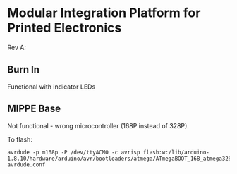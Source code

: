 # Modular Integration Platform for Printed Electronics

Rev A:

##  Burn  In

Functional with indicator LEDs

## MIPPE Base

Not functional - wrong microcontroller (168P instead of 328P).

To flash:

```
avrdude -p m168p -P /dev/ttyACM0 -c avrisp flash:w:/lib/arduino-1.8.10/hardware/arduino/avr/bootloaders/atmega/ATmegaBOOT_168_atmega328_pro_8MHz.hex avrdude.conf
```
